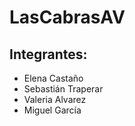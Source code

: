 # LasCabrasAV

## Integrantes:

- Elena Castaño
- Sebastián Traperar
- Valeria Alvarez
- Miguel García
